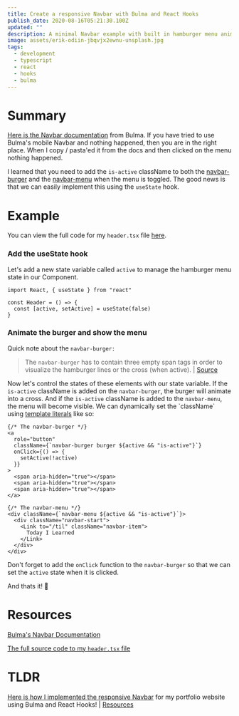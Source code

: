 ```yaml
---
title: Create a responsive Navbar with Bulma and React Hooks
publish_date: 2020-08-16T05:21:30.100Z
updated: ""
description: A minimal Navbar example with built in hamburger menu animations.
image: assets/erik-odiin-jbqvjx2ewnu-unsplash.jpg
tags:
  - development
  - typescript
  - react
  - hooks
  - bulma
---
```

# Summary

[Here is the Navbar documentation](https://bulma.io/documentation/components/navbar/) from Bulma. If you have tried to use Bulma's mobile Navbar and nothing happened, then you are in the right place. When I copy / pasta'ed it from the docs and then clicked on the menu nothing  happened. 

I learned that you need to add the `is-active` className to both the [navbar-burger](https://bulma.io/documentation/components/navbar/#navbar-burger) and the [navbar-menu](https://bulma.io/documentation/components/navbar/#navbar-menu) when the menu is toggled. The good news is that we can easily implement this using the `useState` hook.

# Example

You can view the full code for my `header.tsx` file [here](https://github.com/heystevegray/dev-portfolio-netlify-cms/blob/master/src/components/header.tsx).

### Add the useState hook

Let's add a new state variable called `active` to manage the hamburger menu state in our Component.

```tsx
import React, { useState } from "react"

const Header = () => {
  const [active, setActive] = useState(false)
}
```

### Animate the burger and show the menu

Quick note about the `navbar-burger:`

> The `navbar-burger` has to contain three empty span tags in order to visualize the hamburger lines or the cross (when active). | [Source](https://bulma.io/documentation/components/navbar/#navbar-burger)

Now let's control the states of these elements with our state variable. If the `is-active` className is added on the `navbar-burger`, the burger will animate into a cross. And if the `is-active` className is added to the `navbar-menu`, the menu will become visible. We can dynamically set the \`className\` using [template literals](https://developer.mozilla.org/en-US/docs/Web/JavaScript/Reference/Template_literals) like so:

```tsx
{/* The navbar-burger */}
<a
  role="button"
  className={`navbar-burger burger ${active && "is-active"}`} 
  onClick={() => {
    setActive(!active)
  }}
>
  <span aria-hidden="true"></span>
  <span aria-hidden="true"></span>
  <span aria-hidden="true"></span>
</a>

{/* The navbar-menu */}
<div className={`navbar-menu ${active && "is-active"}`}>
  <div className="navbar-start">
    <Link to="/til" className="navbar-item">
      Today I Learned
    </Link>
  </div>
</div>
```

Don't forget to add the `onClick` function to the  `navbar-burger` so that we can set the `active` state when it is clicked.

And thats it! 🥳

# Resources

[Bulma's Navbar Documentation](https://bulma.io/documentation/components/navbar/)

[The full source code to my `header.tsx` file](https://github.com/heystevegray/dev-portfolio-netlify-cms/blob/master/src/components/header.tsx)

# TLDR

[Here is how I implemented the responsive Navbar](https://github.com/heystevegray/dev-portfolio-netlify-cms/blob/master/src/components/header.tsx) for my portfolio website using Bulma and React Hooks!  | [Resources](https://bulma.io/documentation/components/navbar/)
